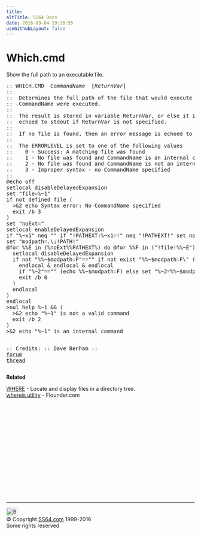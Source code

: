```yaml
---
title:
altTitle: SS64 Docs
date: 2016-09-04 19:26:55
useGithubLayout: false
---
```

<!-- #BeginLibraryItem "/Library/head_ntsyntax.lbi" --><!-- #EndLibraryItem --><h1>Which.cmd</h1>
<p>Show the full path to an executable file.</p>
<pre>:: WHICH.CMD  <i>CommandName</i>  [<i>ReturnVar</i>]
::
::  Determines the full path of the file that would execute if
::  CommandName were executed.
::
::  The result is stored in variable ReturnVar, or else it is
::  echoed to stdout if ReturnVar is not specified.
::
::  If no file is found, then an error message is echoed to stderr.
::
::  The ERRORLEVEL is set to one of the following values
::    0 - Success: A matching file was found
::    1 - No file was found and CommandName is an internal command
::    2 - No file was found and CommandName is not an internal command
::    3 - Improper syntax - no CommandName specified
::
@echo off
setlocal disableDelayedExpansion
set "file=%~1"
if not defined file (
  &gt;&amp;2 echo Syntax error: No CommandName specified
  exit /b 3
)
set "noExt="
setlocal enableDelayedExpansion
if "%~x1" neq "" if "!PATHEXT:%~x1=!" neq "!PATHEXT!" set noExt="";
set "modpath=.\;!PATH!"
@for %%E in (%noExt%%PATHEXT%) do @for %%F in ("!file!%%~E") do (
  setlocal disableDelayedExpansion
  if not "%%~$modpath:F"=="" if not exist "%%~$modpath:F\" (
    endlocal &amp; endlocal &amp; endlocal
    if "%~2"=="" (echo %%~$modpath:F) else set "%~2=%%~$modpath:F"
    exit /b 0
  )
  endlocal
)
endlocal
&gt;nul help %~1 &amp;&amp; (
  &gt;&amp;2 echo "%~1" is not a valid command
  exit /b 2
)
&gt;&amp;2 echo "%~1" is an internal command

:: Credits:
:: Dave Benham
:: <a href="http://ss64.org/viewtopic.php?id=1479">forum thread</a></pre>
<p><b>Related</b></p>
<p><a href="where.html">WHERE</a> - Locate and display files in a directory tree. <br>
<a href="http://www.flounder.com/whereis.htm">whereis utility</a> - Flounder.com</p><!-- #BeginLibraryItem "/Library/foot_nt.lbi" --><p>
<!-- windows300 -->
<ins class="adsbygoogle" style="display:inline-block;width:300px;height:250px" data-ad-client="ca-pub-6140977852749469" data-ad-slot="7649547908"></ins>
<script>
(adsbygoogle = window.adsbygoogle || []).push({});
</script></p>
<hr>
<div id="bl" class="footer"><a href="syntax-which.html#"><img src="../images/top.png" width="30" height="22" alt="Back to the Top"></a></div>
<div id="br" class="footer, tagline">© Copyright <a href="http://ss64.com/">SS64.com</a> 1999-2016<br>
Some rights reserved</div><!-- #EndLibraryItem -->

